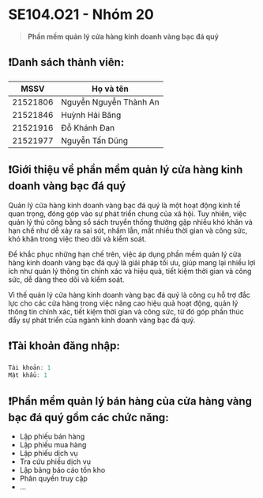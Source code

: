 # SE104.O21 - Nhóm 20
> **Phần mềm quản lý cửa hàng kinh doanh vàng bạc đá quý**
## ❗Danh sách thành viên:
|MSSV|Họ và tên|
|-----|-----|
|21521806|Nguyễn Nguyễn Thành An|
|21521846|Huỳnh Hải Băng|
|21521916|Đỗ Khánh Đan|
|21521977|Nguyễn Tấn Dũng|
## ❗Giới thiệu về phần mềm quản lý cửa hàng kinh doanh vàng bạc đá quý
Quản lý cửa hàng kinh doanh vàng bạc đá quý là một hoạt động kinh tế quan trọng, đóng góp vào sự phát triển chung của xã hội. Tuy nhiên, việc quản lý thủ công bằng sổ sách truyền thống thường gặp nhiều khó khăn và hạn chế như dễ xảy ra sai sót, nhầm lẫn, mất nhiều thời gian và công sức, khó khăn trong việc theo dõi và kiểm soát. 

Để khắc phục những hạn chế trên, việc áp dụng phần mềm quản lý cửa hàng kinh doanh vàng bạc đá quý là giải pháp tối ưu, giúp mang lại nhiều lợi ích như quản lý thông tin chính xác và hiệu quả, tiết kiệm thời gian và công sức, dễ dàng theo dõi và kiểm soát. 

Vì thế quản lý cửa hàng kinh doanh vàng bạc đá quý là công cụ hỗ trợ đắc lực cho các cửa hàng trong việc nâng cao hiệu quả hoạt động, quản lý thông tin chính xác, tiết kiệm thời gian và công sức, từ đó góp phần thúc đẩy sự phát triển của ngành kinh doanh vàng bạc đá quý.

## ❗Tài khoản đăng nhập:
```c
Tài khoản: 1
Mật khẩu: 1
```
## ❗Phần mềm quản lý bán hàng của cửa hàng vàng bạc đá quý gồm các chức năng:
- Lập phiếu bán hàng
- Lập phiếu mua hàng
- Lập phiếu dịch vụ
- Tra cứu phiếu dịch vụ
- Lập bảng báo cáo tồn kho
- Phân quyền truy cập
- ...
